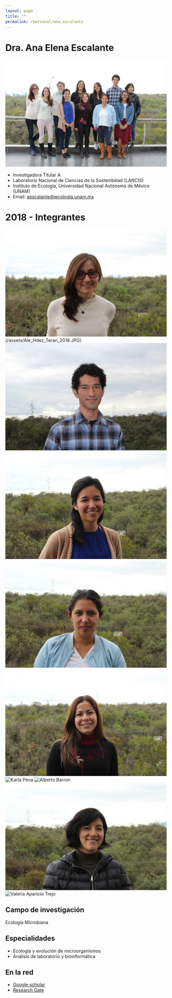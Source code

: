 ```yaml
---
layout: page
title: ""
permalink: /personal/ana_escalante
---
```


# Dra. Ana Elena Escalante

![Integrantes 2018](/assets/Escalante_grupo_2018.JPG)

- Investigadora Titular A
- Laboratorio Nacional de Ciencias de la Sostenibiliad (LANCIS)
- Instituto de Ecología, Universidad Nacional Autónoma de México (UNAM)
- Email: aescalante@iecologia.unam.mx

# 2018 - Integrantes

![Todos](/assets/Alejandra_Estrada_2018.JPG)
(/assets/Ale_Hdez_Teran_2018.JPG)
![Juan Arias](/assets/Juan_Arias_2018.JPG)
![Natsuko Rivera](/assets/Natsuko_Rivera_2018.JPG)
![Karen Carrasco](/assets/Karen_Carrasco_2018.JPG)
![Nancy_Ontiveros](/assets/Nancy_Ontiveros_2018.JPG)
![Karla Pena](/assets/Karla_Peñaa_2018.JPG)
![Alberto Barron](/assets/Alberto_Barron_2018.JPG)
![G. Alejandra Sarmina](/assets/Gloria_2018.JPG)
![Valeria Aparicio Trejo](/assets/Valeria_Aparicio.JPG)



## Campo de investigación

Ecología Microbiana

## Especialidades

- Ecología y evolución de microorganismos
- Análisis de laboratorio y bioinformática

## En la red

- [Google scholar](https://scholar.google.com.mx/citations?user=UQmdPmoAAAAJ&hl=en)
- [Research Gate](https://www.researchgate.net/profile/Ana_Escalante2)
